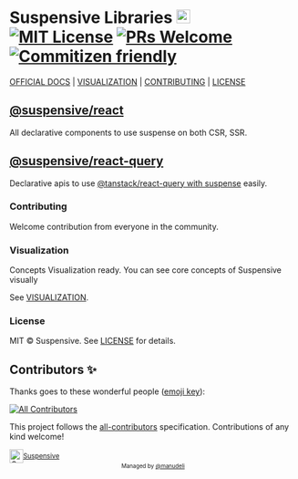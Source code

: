 # Suspensive Libraries <img alt="Suspensive" src="https://github.com/suspensive.png" width="24"> [![MIT License](https://img.shields.io/badge/license-MIT-blue.svg)](https://github.com/suspensive/react/blob/main/LICENSE) [![PRs Welcome](https://img.shields.io/badge/PRs-welcome-yellowgreen.svg)](https://github.com/suspensive/react/pulls) [![Commitizen friendly](https://img.shields.io/badge/commitizen-friendly-yellowgreen.svg)](http://commitizen.github.io/cz-cli/)

[OFFICIAL DOCS](https://docs.suspensive.org) | [VISUALIZATION](https://visualization.suspensive.org) | [CONTRIBUTING](https://github.com/suspensive/react/pulls) | [LICENSE](./LICENSE)

## [@suspensive/react](https://docs.suspensive.org/docs/react/README.i18n)

All declarative components to use suspense on both CSR, SSR.

## [@suspensive/react-query](https://docs.suspensive.org/docs/react-query/README.i18n)

Declarative apis to use [@tanstack/react-query with suspense](https://tanstack.com/query/v4/docs/guides/suspense) easily.

### Contributing

Welcome contribution from everyone in the community.

### Visualization

Concepts Visualization ready. You can see core concepts of Suspensive visually

See [VISUALIZATION](https://visualization.suspensive.org).

### License

MIT © Suspensive. See [LICENSE](./LICENSE) for details.

## Contributors ✨

Thanks goes to these wonderful people ([emoji key](https://allcontributors.org/docs/en/emoji-key)):

<!-- ALL-CONTRIBUTORS-BADGE:START - Do not remove or modify this section -->

[![All Contributors](https://img.shields.io/badge/all_contributors-0-orange.svg?style=flat-square)](#contributors-)

<!-- ALL-CONTRIBUTORS-BADGE:END -->

<!-- ALL-CONTRIBUTORS-LIST:START - Do not remove or modify this section -->
<!-- prettier-ignore-start -->
<!-- markdownlint-disable -->
<!-- markdownlint-restore -->
<!-- prettier-ignore-end -->

<!-- ALL-CONTRIBUTORS-LIST:END -->

This project follows the [all-contributors](https://github.com/all-contributors/all-contributors) specification. Contributions of any kind welcome!

<div align="center">
  <a title="Suspensive" href="https://github.com/suspensive">
    <div style='display:flex; align-items:center;'>
      <img alt="Suspensive" src="https://github.com/suspensive.png" width="24">
      <sup>Suspensive</sup>
    </div>
  </a>
</div>

<div align="center">
  <sub>
    <sup>Managed by <a href="https://github.com/manudeli">@manudeli</a>
  </sub>
</div>
